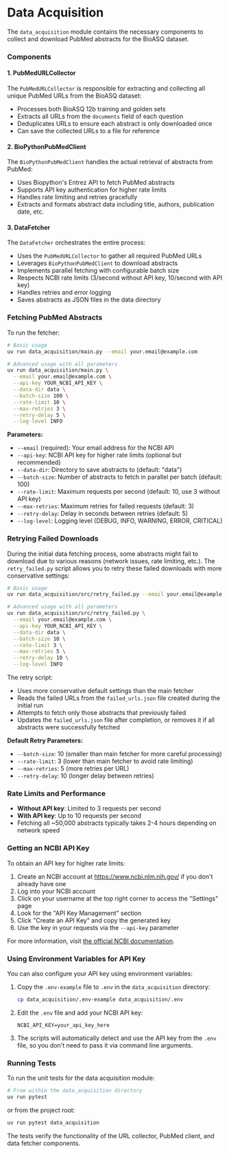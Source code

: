 # Data Acquisition

The `data_acquisition` module contains the necessary components to collect and download PubMed abstracts for the BioASQ dataset.

### Components

#### 1. PubMedURLCollector

The `PubMedURLCollector` is responsible for extracting and collecting all unique PubMed URLs from the BioASQ dataset:

- Processes both BioASQ 12b training and golden sets
- Extracts all URLs from the `documents` field of each question
- Deduplicates URLs to ensure each abstract is only downloaded once
- Can save the collected URLs to a file for reference

#### 2. BioPythonPubMedClient

The `BioPythonPubMedClient` handles the actual retrieval of abstracts from PubMed:

- Uses Biopython's Entrez API to fetch PubMed abstracts
- Supports API key authentication for higher rate limits
- Handles rate limiting and retries gracefully
- Extracts and formats abstract data including title, authors, publication date, etc.

#### 3. DataFetcher

The `DataFetcher` orchestrates the entire process:

- Uses the `PubMedURLCollector` to gather all required PubMed URLs
- Leverages `BioPythonPubMedClient` to download abstracts
- Implements parallel fetching with configurable batch size
- Respects NCBI rate limits (3/second without API key, 10/second with API key)
- Handles retries and error logging
- Saves abstracts as JSON files in the data directory

### Fetching PubMed Abstracts

To run the fetcher:

```bash
# Basic usage
uv run data_acquisition/main.py --email your.email@example.com

# Advanced usage with all parameters
uv run data_acquisition/main.py \
  --email your.email@example.com \
  --api-key YOUR_NCBI_API_KEY \
  --data-dir data \
  --batch-size 100 \
  --rate-limit 10 \
  --max-retries 3 \
  --retry-delay 5 \
  --log-level INFO
```

**Parameters:**

- `--email` (required): Your email address for the NCBI API
- `--api-key`: NCBI API key for higher rate limits (optional but recommended)
- `--data-dir`: Directory to save abstracts to (default: "data")
- `--batch-size`: Number of abstracts to fetch in parallel per batch (default: 100)
- `--rate-limit`: Maximum requests per second (default: 10, use 3 without API key)
- `--max-retries`: Maximum retries for failed requests (default: 3)
- `--retry-delay`: Delay in seconds between retries (default: 5)
- `--log-level`: Logging level (DEBUG, INFO, WARNING, ERROR, CRITICAL)

### Retrying Failed Downloads

During the initial data fetching process, some abstracts might fail to download due to various reasons (network issues, rate limiting, etc.). The `retry_failed.py` script allows you to retry these failed downloads with more conservative settings:

```bash
# Basic usage
uv run data_acquisition/src/retry_failed.py --email your.email@example.com

# Advanced usage with all parameters
uv run data_acquisition/src/retry_failed.py \
  --email your.email@example.com \
  --api-key YOUR_NCBI_API_KEY \
  --data-dir data \
  --batch-size 10 \
  --rate-limit 3 \
  --max-retries 5 \
  --retry-delay 10 \
  --log-level INFO
```

The retry script:

- Uses more conservative default settings than the main fetcher
- Reads the failed URLs from the `failed_urls.json` file created during the initial run
- Attempts to fetch only those abstracts that previously failed
- Updates the `failed_urls.json` file after completion, or removes it if all abstracts were successfully fetched

**Default Retry Parameters:**

- `--batch-size`: 10 (smaller than main fetcher for more careful processing)
- `--rate-limit`: 3 (lower than main fetcher to avoid rate limiting)
- `--max-retries`: 5 (more retries per URL)
- `--retry-delay`: 10 (longer delay between retries)

### Rate Limits and Performance

- **Without API key**: Limited to 3 requests per second
- **With API key**: Up to 10 requests per second
- Fetching all ~50,000 abstracts typically takes 2-4 hours depending on network speed

### Getting an NCBI API Key

To obtain an API key for higher rate limits:

1. Create an NCBI account at https://www.ncbi.nlm.nih.gov/ if you don't already have one
2. Log into your NCBI account
3. Click on your username at the top right corner to access the "Settings" page
4. Look for the "API Key Management" section
5. Click "Create an API Key" and copy the generated key
6. Use the key in your requests via the `--api-key` parameter

For more information, visit [the official NCBI documentation](https://ncbiinsights.ncbi.nlm.nih.gov/2017/11/02/new-api-keys-for-the-e-utilities/).

### Using Environment Variables for API Key

You can also configure your API key using environment variables:

1. Copy the `.env-example` file to `.env` in the `data_acquisition` directory:
   ```bash
   cp data_acquisition/.env-example data_acquisition/.env
   ```
2. Edit the `.env` file and add your NCBI API key:
   ```
   NCBI_API_KEY=your_api_key_here
   ```
3. The scripts will automatically detect and use the API key from the `.env` file, so you don't need to pass it via command line arguments.

### Running Tests

To run the unit tests for the data acquisition module:

```bash
# From within the data_acquisition directory
uv run pytest
```

or from the project root:

```bash
uv run pytest data_acquisition
```

The tests verify the functionality of the URL collector, PubMed client, and data fetcher components.
